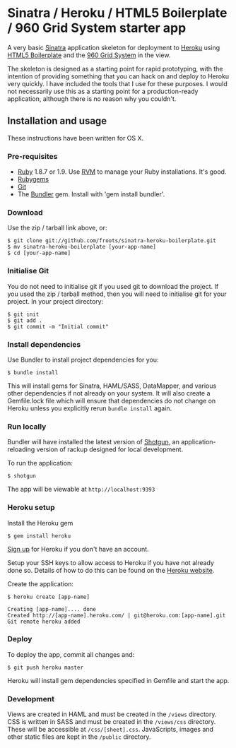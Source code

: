# Sinatra / Heroku / HTML5 Boilerplate / 960 Grid System starter app

A very basic [Sinatra](http://www.sinatrarb.com/) application skeleton for deployment to [Heroku](http://heroku.com) using [HTML5 Boilerplate](http://html5boilerplate.com/) and the [960 Grid System](http://960.gs) in the view.

The skeleton is designed as a starting point for rapid prototyping, with the intention of providing something that you can hack on and deploy to Heroku very quickly. I have included the tools that I use for these purposes. I would not necessarily use this as a starting point for a production-ready application, although there is no reason why you couldn't.

## Installation and usage ##

These instructions have been written for OS X.

### Pre-requisites ###
    
  * [Ruby](http://www.ruby-lang.org/) 1.8.7 or 1.9. Use [RVM](http://rvm.beginrescueend.com/) to manage your Ruby installations. It's good.
  * [Rubygems](http://rubygems.org/)
  * [Git](http://git-scm.com/)
  * The [Bundler](http://rubygems.org/gems/bundler) gem. Install with 'gem install bundler'.

### Download ###

Use the zip / tarball link above, or:

    $ git clone git://github.com/froots/sinatra-heroku-boilerplate.git
    $ mv sinatra-heroku-boilerplate [your-app-name]
    $ cd [your-app-name]
    
### Initialise Git ###

You do not need to initialise git if you used git to download the project. If you used the zip / tarball method, then you will need to initialise git for your project. In your project directory:

    $ git init
    $ git add .
    $ git commit -m "Initial commit"
    
### Install dependencies ###

Use Bundler to install project dependencies for you:

    $ bundle install

This will install gems for Sinatra, HAML/SASS, DataMapper, and various other dependencies if not already on your system. It will also create a Gemfile.lock file which will ensure that dependencies do not change on Heroku unless you explicitly rerun `bundle install` again.

### Run locally ###

Bundler will have installed the latest version of [Shotgun](/rtomayko/shotgun), an application-reloading version of rackup designed for local development.

To run the application:

    $ shotgun
    
The app will be viewable at `http://localhost:9393`

### Heroku setup ###

Install the Heroku gem

    $ gem install heroku

[Sign up](https://api.heroku.com/signup) for Heroku if you don't have an account.

Setup your SSH keys to allow access to Heroku if you have not already done so. Details of how to do this can be found on the [Heroku website](http://docs.heroku.com/quickstart#getting-your-app-on-heroku).

Create the application:

    $ heroku create [app-name]
    
    Creating [app-name].... done
    Created http://[app-name].heroku.com/ | git@heroku.com:[app-name].git
    Git remote heroku added
    
### Deploy ###

To deploy the app, commit all changes and:

    $ git push heroku master

Heroku will install gem dependencies specified in Gemfile and start the app.

### Development ###

Views are created in HAML and must be created in the `/views` directory. CSS is written in SASS and must be created in the `/views/css` directory. These will be accessible at `/css/[sheet].css`. JavaScripts, images and other static files are kept in the `/public` directory.
